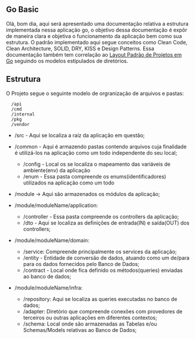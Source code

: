 ## Go Basic

Olá, bom dia, aqui será apresentado uma documentação relativa a estrutura implementada nessa aplicação go, o objetivo dessa documentação é expôr de maneira clara e objetiva o funcionamento da aplicação bem como sua estrutura.
O padrão implementado aqui segue conceitos como Clean Code, Clean Architecture, SOLID, DRY, KISS e Design Patterns. Essa documentação também tem correlação ao [Layout Padrão de Projetos em Go](https://github.com/golang-standards/project-layout/blob/master/README_ptBR.md#visÃ£o-geral) seguindo os modelos estipulados de diretórios.

## Estrutura

O Projeto segue o seguinte modelo de orgranização de arquivos e pastas:

```
  /api
  /cmd
  /internal
  /pkg
  /vendor

```

- /src - Aqui se localiza a raíz da aplicação em questão;

- /common - Aqui é armazendo pastas contendo arquivos cuja finalidade é utilizá-los na aplicação como um todo independente do seu local;

  - /config - Local os se localiza o mapeamento das variáveis de ambiente(env) da aplicação
  - /enum - Essa pasta compreende os enums(identificadores) utilizados na aplicação como um todo

- /module -> Aqui são armazenados os módulos da aplicação;

- /module/moduleName/application:

  - /controller - Essa pasta compreende os controllers da aplicação;
  - /dto - Aqui se localiza as definições de entrada(IN) e saída(OUT) dos controllers;

- /module/moduleName/domain:

  - /service: Compreende principalmente os services da aplicação;
  - /entity - Entidade de conversão de dados, atuando como um de/para para os dados fornecidos pelo Banco de Dados;
  - /contract - Local onde fica definido os métodos(queries) enviadas ao banco de dados;

- /module/moduleName/infra:
  - /repository: Aqui se localiza as queries executadas no banco de dados;
  - /adapter: Diretório que compreende conexões com provedores de terceiros ou outras aplicações em diferentes contextos;
  - /schema: Local onde são armazenadas as Tabelas e/ou Schemas/Models relativas ao Banco de Dados;
